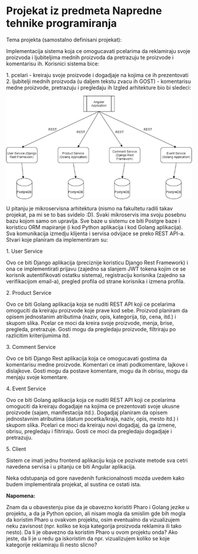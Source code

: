 # Projekat iz predmeta Napredne tehnike programiranja

<p>Tema projekta (samostalno definisani projekat):</p>
<p>Implementacija sistema koja ce omogucavati pcelarima da reklamiraju svoje proizvoda i ljubiteljima mednih proizvoda da pretrazuju te proizvode i komentarisu ih.
Korisnici sistema bice:</p>
1. pcelari - kreiraju svoje proizvode i dogadjaje na kojima ce ih prezentovati
2. ljubitelji mednih proizvoda (u daljem tekstu zvacu ih GOST) - komentarisu medne proizvode, pretrazuju i pregledaju ih
Izgled arhitekture bio bi sledeci:

![alt text](https://github.com/draganagrbic998/ntp/blob/main/ntp_diagram.png)

<p>U pitanju je mikroservisna arhitektura (nismo na fakultetu radili takav projekat, pa mi se to bas svidelo :D). Svaki mikroservis ima svoju posebnu bazu kojom samo on upravlja. Sve baze u sistemu ce biti Postgre baze i koristicu ORM mapiranje (i kod Python aplikacija i kod Golang aplikacija). Sva komunikacija izmedju klijenta i servisa odvijace se preko REST API-a. Stvari koje planiram da implementiram su:</p>
1. User Service
<p>Ovo ce biti Django aplikacija (preciznije koristicu Django Rest Framework) i ona ce implementirati prijavu (zajedno sa slanjem JWT tokena kojim ce se korisnik autentifikovati ostatku sistema), registraciju korisnika (zajedno sa verifikacijom email-a), pregled profila od strane korisnika i izmena profila.</p>
2. Product Service
<p>Ovo ce biti Golang aplikacija koja se nuditi REST API koji ce pcelarima omoguciti da kreiraju proizvode koje prave kod sebe. Proizvod planiram da opisem jednostanim atributima (naziv, opis, kategorija, tip, cena, itd.) i skupom slika. Pcelar ce moci da kreira svoje proizvode, menja, brise, pregleda, pretrazuje. Gosti mogu da pregledaju proizvode, filtriraju po razlicitim kriterijumima itd. </p>
3. Comment Service
<p>Ovo ce biti Django Rest aplikacija koja ce omogucavati gostima da komentarisu medne proizvode. Komentari ce imati podkomentare, lajkove i dislajkove. Gosti mogu da postave komentare, mogu da ih obrisu, mogu da menjaju svoje komentare. </p>
4. Event Service
<p>Ovo ce biti Golang aplikacija koja ce nuditi REST API koji ce pcelarima omoguciti da kreiraju dogadjaje na kojima ce prezentovati svoje ukusne proizvode (sajam, manifestacija itd.). Dogadjaj planiram da opisem jednostavnim atributima (datum pocetka/kraja, naziv, opis, mesto itd.) i skupom slika. Pcelari ce moci da kreiraju novi dogadjaj, da ga izmene, obrisu, pregledaju i filtriraju. Gosti ce moci da pregledaju dogadjaje i pretrazuju. </p>
5. Client
<p>Sistem ce imati jednu frontend aplikaciju koja ce pozivate metode sva cetri navedena servisa i u pitanju ce biti Angular aplikacija. </p>
<p>Neka odstupanja od gore navedenih funkcionalnosti mozda uvedem kako budem implementirala projekat, al sustina ce ostati ista.</p>

<p><b>Napomena:</b></p>
<p>Znam da u obavestenju pise da je obavezno koristiti Pharo i Golang jezike u projektu, a da ja Python opcion, ali nisam mogla da smislim gde bih mogla da koristim Pharo u ovakvom projektu, osim eventualno da vizualizujem neku zavisnost (npr. koliko se koja kategorija proizvoda reklamira ili tako nesto). Da li je obavezno da koristim Pharo u ovom projektu onda? Ako jeste, da li je u redu ga iskoristim da npr. vizualizujem koliko se koje kategorije reklamiraju ili nesto slicno? </p>
